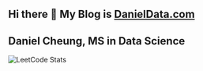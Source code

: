 ## Hi there 👋 My Blog is [DanielData.com](https://danieldata.com)

## Daniel Cheung, MS in Data Science

![LeetCode Stats](https://leetcard.jacoblin.cool/DanielHCheung?theme=nord&font=Esteban&ext=heatmap)
<!--
**DanielHCheung/DanielHCheung** is a ✨ _special_ ✨ repository because its `README.md` (this file) appears on your GitHub profile.

Here are some ideas to get you started:

- 🔭 I’m currently working on ...
- 🌱 I’m currently learning ...
- 👯 I’m looking to collaborate on ...
- 🤔 I’m looking for help with ...
- 💬 Ask me about ...
- 📫 How to reach me: ...
- 😄 Pronouns: ...
- ⚡ Fun fact: ...
-->
